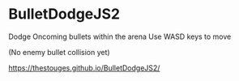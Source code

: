 # BulletDodgeJS2

Dodge Oncoming bullets within the arena
Use WASD keys to move

(No enemy bullet collision yet)

https://thestouges.github.io/BulletDodgeJS2/
